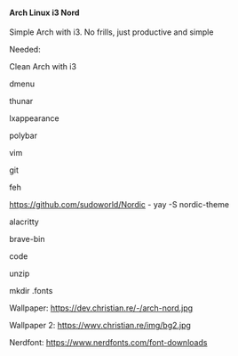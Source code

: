 #### Arch Linux i3 Nord  

Simple Arch with i3. No frills, just productive and simple

Needed:

Clean Arch with i3

dmenu

thunar

lxappearance

polybar

vim

git

feh

https://github.com/sudoworld/Nordic - yay -S nordic-theme

alacritty

brave-bin

code

unzip

mkdir .fonts

Wallpaper: https://dev.christian.re/-/arch-nord.jpg

Wallpaper 2: https://wwv.christian.re/img/bg2.jpg

Nerdfont: https://www.nerdfonts.com/font-downloads


